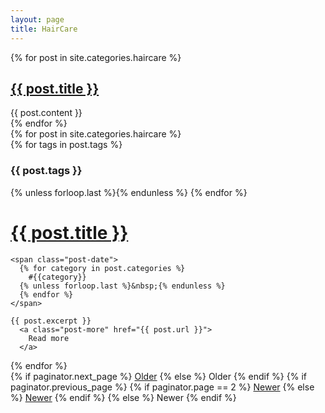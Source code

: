 ```yaml
---
layout: page
title: HairCare
---
```


{% for post in site.categories.haircare %}
  <article class="post">
    <h1 class="post-title">
      <a href="{{ site.baseurl }}{{ post.url }}">{{ post.title }}</a>
    </h1>
    {{ post.content }}
  </article>
{% endfor %}

<div class="posts">
  {% for post in site.categories.haircare %}
  <div class="post">
    {% for tags in post.tags %}
      <h3 class="post-tags">{{ post.tags }}</h3>
    {% unless forloop.last %}{% endunless %}
    {% endfor %}
    <h1 class="post-title">
      <a href="{{ post.url }}">
        {{ post.title }}
      </a>
    </h1>

    <span class="post-date">
      {% for category in post.categories %}
        #{{category}}
      {% unless forloop.last %}&nbsp;{% endunless %}
      {% endfor %}
    </span>

    {{ post.excerpt }}
      <a class="post-more" href="{{ post.url }}">
        Read more
      </a>
  </div>
  {% endfor %}
</div>

<div class="pagination">
  {% if paginator.next_page %}
    <a class="pagination-item older" href="/page{{paginator.next_page}}">Older</a>
  {% else %}
    <span class="pagination-item older">Older</span>
  {% endif %}
  {% if paginator.previous_page %}
    {% if paginator.page == 2 %}
      <a class="pagination-item newer" href="/">Newer</a>
    {% else %}
      <a class="pagination-item newer" href="/page{{paginator.previous_page}}">Newer</a>
    {% endif %}
  {% else %}
    <span class="pagination-item newer">Newer</span>
  {% endif %}
</div>
